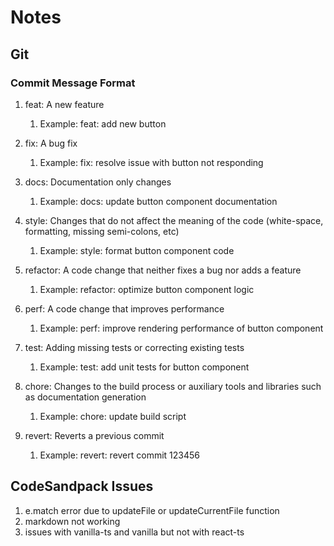 # Notes

## Git

### Commit Message Format

1. feat: A new feature

   1. Example: feat: add new button

2. fix: A bug fix

   1. Example: fix: resolve issue with button not responding

3. docs: Documentation only changes

   1. Example: docs: update button component documentation

4. style: Changes that do not affect the meaning of the code (white-space, formatting, missing semi-colons, etc)

   1. Example: style: format button component code

5. refactor: A code change that neither fixes a bug nor adds a feature

   1. Example: refactor: optimize button component logic

6. perf: A code change that improves performance

   1. Example: perf: improve rendering performance of button component

7. test: Adding missing tests or correcting existing tests

   1. Example: test: add unit tests for button component

8. chore: Changes to the build process or auxiliary tools and libraries such as documentation generation

   1. Example: chore: update build script

9. revert: Reverts a previous commit
   1. Example: revert: revert commit 123456

## CodeSandpack Issues

1. e.match error due to updateFile or updateCurrentFile function
2. markdown not working
3. issues with vanilla-ts and vanilla but not with react-ts

